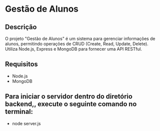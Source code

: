 # Gestão de Alunos

## Descrição

O projeto "Gestão de Alunos" é um sistema para gerenciar informações de alunos, permitindo operações de CRUD (Create, Read, Update, Delete). Utiliza Node.js, Express e MongoDB para fornecer uma API RESTful.

## Requisitos

- Node.js
- MongoDB

## Para iniciar o servidor dentro do diretório backend,, execute o seguinte comando no terminal: 

- node server.js
